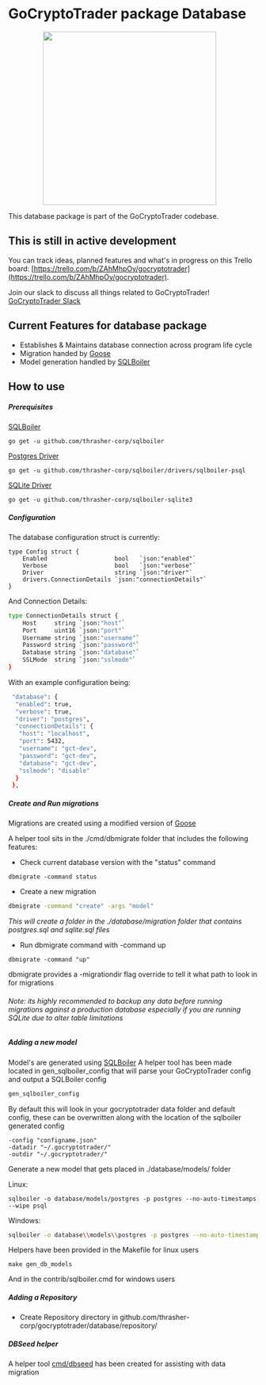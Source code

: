 # GoCryptoTrader package Database

<img src="https://github.com/thrasher-corp/gocryptotrader/blob/master/web/src/assets/page-logo.png?raw=true" width="350px" height="350px" hspace="70">



This database package is part of the GoCryptoTrader codebase.

## This is still in active development

You can track ideas, planned features and what's in progress on this Trello board: [https://trello.com/b/ZAhMhpOy/gocryptotrader](https://trello.com/b/ZAhMhpOy/gocryptotrader).

Join our slack to discuss all things related to GoCryptoTrader! [GoCryptoTrader Slack](https://join.slack.com/t/gocryptotrader/shared_invite/enQtNTQ5NDAxMjA2Mjc5LTc5ZDE1ZTNiOGM3ZGMyMmY1NTAxYWZhODE0MWM5N2JlZDk1NDU0YTViYzk4NTk3OTRiMDQzNGQ1YTc4YmRlMTk)

## Current Features for database package

+ Establishes & Maintains database connection across program life cycle
+ Migration handed by [Goose](https://github.com/thrasher-corp/goose) 
+ Model generation handled by [SQLBoiler](https://github.com/thrasher-corp/sqlboiler) 

## How to use

##### Prerequisites

[SQLBoiler](https://github.com/thrasher-corp/sqlboiler)
```shell script
go get -u github.com/thrasher-corp/sqlboiler
```

[Postgres Driver](https://github.com/thrasher-corp/sqlboiler/drivers/sqlboiler-psql)
```shell script
go get -u github.com/thrasher-corp/sqlboiler/drivers/sqlboiler-psql
```

[SQLite Driver](https://github.com/thrasher-corp/sqlboiler-sqlite3)
```shell script
go get -u github.com/thrasher-corp/sqlboiler-sqlite3
```

##### Configuration

The database configuration struct is currently: 
```shell script
type Config struct {
	Enabled                   bool   `json:"enabled"`
	Verbose                   bool   `json:"verbose"`
	Driver                    string `json:"driver"`
	drivers.ConnectionDetails `json:"connectionDetails"`
}
```
And Connection Details:
```sh
type ConnectionDetails struct {
	Host     string `json:"host"`
	Port     uint16 `json:"port"`
	Username string `json:"username"`
	Password string `json:"password"`
	Database string `json:"database"`
	SSLMode  string `json:"sslmode"`
}
```

With an example configuration being:

```sh
 "database": {
  "enabled": true,
  "verbose": true,
  "driver": "postgres",
  "connectionDetails": {
   "host": "localhost",
   "port": 5432,
   "username": "gct-dev",
   "password": "gct-dev",
   "database": "gct-dev",
   "sslmode": "disable"
  }
 },
```

##### Create and Run migrations
 Migrations are created using a modified version of [Goose](https://github.com/thrasher-corp/goose) 
 
 A helper tool sits in the ./cmd/dbmigrate folder that includes the following features:
 
+ Check current database version with the "status" command
```shell script
dbmigrate -command status
```

+ Create a new migration
```sh
dbmigrate -command "create" -args "model"
```
_This will create a folder in the ./database/migration folder that contains postgres.sql and sqlite.sql files_
 + Run dbmigrate command with -command up 
```shell script
dbmigrate -command "up"
```

dbmigrate provides a -migrationdir flag override to tell it what path to look in for migrations

###### Note: its highly recommended to backup any data before running migrations against a production database especially if you are running SQLite due to alter table limitations


##### Adding a new model
Model's are generated using [SQLBoiler](https://github.com/thrasher-corp/sqlboiler) 
A helper tool has been made located in gen_sqlboiler_config that will parse your GoCryptoTrader config and output a SQLBoiler config

```sh
gen_sqlboiler_config
```

By default this will look in your gocryptotrader data folder and default config, these can be overwritten 
along with the location of the sqlboiler generated config

```shell script
-config "configname.json"
-datadir "~/.gocryptotrader/"
-outdir "~/.gocryptotrader/"
```

Generate a new model that gets placed in ./database/models/<databasetype> folder

Linux:
```shell script
sqlboiler -o database/models/postgres -p postgres --no-auto-timestamps --wipe psql 
```
Windows: 
```sh
sqlboiler -o database\\models\\postgres -p postgres --no-auto-timestamps --wipe psql
```

Helpers have been provided in the Makefile for linux users 
```
make gen_db_models
```
And in the contrib/sqlboiler.cmd for windows users

##### Adding a Repository
+ Create Repository directory in github.com/thrasher-corp/gocryptotrader/database/repository/


##### DBSeed helper
A helper tool [cmd/dbseed](../cmd/dbseed/README.md) has been created for assisting with data migration 


